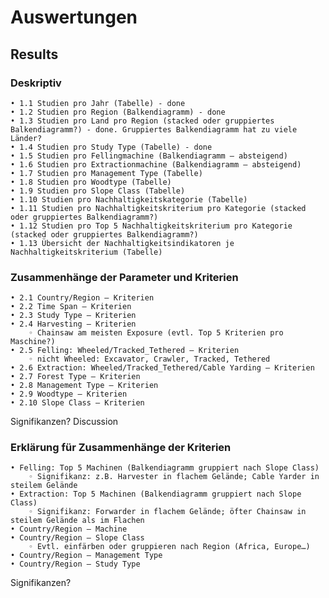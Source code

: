 # Auswertungen
## Results

### Deskriptiv
    • 1.1 Studien pro Jahr (Tabelle) - done 
    • 1.2 Studien pro Region (Balkendiagramm) - done
    • 1.3 Studien pro Land pro Region (stacked oder gruppiertes Balkendiagramm?) - done. Gruppiertes Balkendiagramm hat zu viele Länder?
    • 1.4 Studien pro Study Type (Tabelle) - done
    • 1.5 Studien pro Fellingmachine (Balkendiagramm – absteigend)
    • 1.6 Studien pro Extractionmachine (Balkendiagramm – absteigend)
    • 1.7 Studien pro Management Type (Tabelle)
    • 1.8 Studien pro Woodtype (Tabelle)
    • 1.9 Studien pro Slope Class (Tabelle)
    • 1.10 Studien pro Nachhaltigkeitskategorie (Tabelle)
    • 1.11 Studien pro Nachhaltigkeitskriterium pro Kategorie (stacked oder gruppiertes Balkendiagramm?)
    • 1.12 Studien pro Top 5 Nachhaltigkeitskriterium pro Kategorie (stacked oder gruppiertes Balkendiagramm?)
    • 1.13 Übersicht der Nachhaltigkeitsindikatoren je Nachhaltigkeitskriterium (Tabelle)

### Zusammenhänge der Parameter und Kriterien
    • 2.1 Country/Region – Kriterien
    • 2.2 Time Span – Kriterien
    • 2.3 Study Type – Kriterien
    • 2.4 Harvesting – Kriterien
        ◦ Chainsaw am meisten Exposure (evtl. Top 5 Kriterien pro Maschine?)
    • 2.5 Felling: Wheeled/Tracked_Tethered – Kriterien
        ◦ nicht Wheeled: Excavator, Crawler, Tracked, Tethered
    • 2.6 Extraction: Wheeled/Tracked_Tethered/Cable Yarding – Kriterien
    • 2.7 Forest Type – Kriterien
    • 2.8 Management Type – Kriterien
    • 2.9 Woodtype – Kriterien
    • 2.10 Slope Class – Kriterien

Signifikanzen?
Discussion

### Erklärung für Zusammenhänge der Kriterien
    • Felling: Top 5 Machinen (Balkendiagramm gruppiert nach Slope Class)
        ◦ Signifikanz: z.B. Harvester in flachem Gelände; Cable Yarder in steilem Gelände
    • Extraction: Top 5 Machinen (Balkendiagramm gruppiert nach Slope Class)
        ◦ Signifikanz: Forwarder in flachem Gelände; öfter Chainsaw in steilem Gelände als im Flachen
    • Country/Region – Machine
    • Country/Region – Slope Class
        ◦ Evtl. einfärben oder gruppieren nach Region (Africa, Europe…)
    • Country/Region – Management Type
    • Country/Region – Study Type
Signifikanzen?
